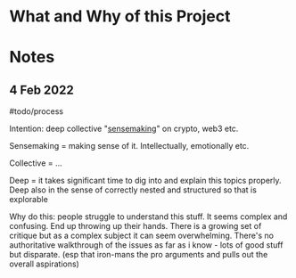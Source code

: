 # What and Why of this Project

# Notes

## 4 Feb 2022

#todo/process

Intention: deep collective "[sensemaking](sensemaking.md)" on crypto, web3 etc.

Sensemaking = making sense of it. Intellectually, emotionally etc.

Collective  = ...

Deep = it takes significant time to dig into and explain this topics properly. Deep also in the sense of correctly nested and structured so that is explorable

Why do this: people struggle to understand this stuff. It seems complex and confusing. End up throwing up their hands. There is a growing set of critique but as a complex subject it can seem overwhelming. There's no authoritative walkthrough of the issues as far as i know - lots of good stuff but disparate. (esp that iron-mans the pro arguments and pulls out the overall aspirations)